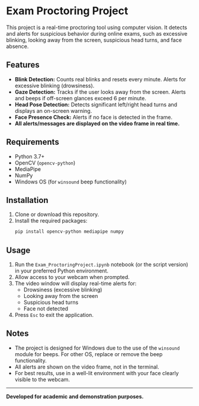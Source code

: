 # Exam Proctoring Project

This project is a real-time proctoring tool using computer vision. It detects and alerts for suspicious behavior during online exams, such as excessive blinking, looking away from the screen, suspicious head turns, and face absence.

## Features
- **Blink Detection:** Counts real blinks and resets every minute. Alerts for excessive blinking (drowsiness).
- **Gaze Detection:** Tracks if the user looks away from the screen. Alerts and beeps if off-screen glances exceed 6 per minute.
- **Head Pose Detection:** Detects significant left/right head turns and displays an on-screen warning.
- **Face Presence Check:** Alerts if no face is detected in the frame.
- **All alerts/messages are displayed on the video frame in real time.**

## Requirements
- Python 3.7+
- OpenCV (`opencv-python`)
- MediaPipe
- NumPy
- Windows OS (for `winsound` beep functionality)

## Installation
1. Clone or download this repository.
2. Install the required packages:
   ```bash
   pip install opencv-python mediapipe numpy
   ```

## Usage
1. Run the `Exam_ProctoringProject.ipynb` notebook (or the script version) in your preferred Python environment.
2. Allow access to your webcam when prompted.
3. The video window will display real-time alerts for:
   - Drowsiness (excessive blinking)
   - Looking away from the screen
   - Suspicious head turns
   - Face not detected
4. Press `Esc` to exit the application.

## Notes
- The project is designed for Windows due to the use of the `winsound` module for beeps. For other OS, replace or remove the beep functionality.
- All alerts are shown on the video frame, not in the terminal.
- For best results, use in a well-lit environment with your face clearly visible to the webcam.

---

**Developed for academic and demonstration purposes.** 